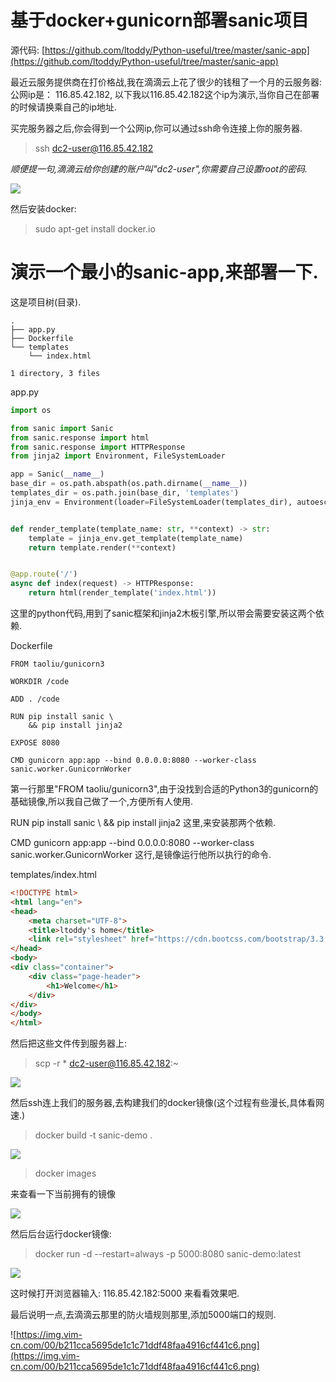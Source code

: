 # 基于docker+gunicorn部署sanic项目

源代码: [https://github.com/ltoddy/Python-useful/tree/master/sanic-app](https://github.com/ltoddy/Python-useful/tree/master/sanic-app)

最近云服务提供商在打价格战,我在滴滴云上花了很少的钱租了一个月的云服务器:
公网ip是： 116.85.42.182, 以下我以116.85.42.182这个ip为演示,当你自己在部署的时候请换乘自己的ip地址.

买完服务器之后,你会得到一个公网ip,你可以通过ssh命令连接上你的服务器.

> ssh dc2-user@116.85.42.182

*顺便提一句,滴滴云给你创建的账户叫"dc2-user",你需要自己设置root的密码.*

![](https://img.vim-cn.com/be/6285cd4ec8d5a5560d98a72edc36210ff2ec04.jpg)

然后安装docker:

> sudo apt-get install docker.io

# 演示一个最小的sanic-app,来部署一下.

这是项目树(目录).

```
.
├── app.py
├── Dockerfile
└── templates
    └── index.html

1 directory, 3 files
```

app.py

```python
import os

from sanic import Sanic
from sanic.response import html
from sanic.response import HTTPResponse
from jinja2 import Environment, FileSystemLoader

app = Sanic(__name__)
base_dir = os.path.abspath(os.path.dirname(__name__))
templates_dir = os.path.join(base_dir, 'templates')
jinja_env = Environment(loader=FileSystemLoader(templates_dir), autoescape=True)


def render_template(template_name: str, **context) -> str:
    template = jinja_env.get_template(template_name)
    return template.render(**context)


@app.route('/')
async def index(request) -> HTTPResponse:
    return html(render_template('index.html'))
```
这里的python代码,用到了sanic框架和jinja2木板引擎,所以带会需要安装这两个依赖.

Dockerfile

```
FROM taoliu/gunicorn3

WORKDIR /code

ADD . /code

RUN pip install sanic \
    && pip install jinja2

EXPOSE 8080

CMD gunicorn app:app --bind 0.0.0.0:8080 --worker-class sanic.worker.GunicornWorker
```

第一行那里"FROM taoliu/gunicorn3",由于没找到合适的Python3的gunicorn的基础镜像,所以我自己做了一个,方便所有人使用.

RUN pip install sanic \ && pip install jinja2 这里,来安装那两个依赖.

CMD gunicorn app:app --bind 0.0.0.0:8080 --worker-class sanic.worker.GunicornWorker 这行,是镜像运行他所以执行的命令.

templates/index.html

```html
<!DOCTYPE html>
<html lang="en">
<head>
    <meta charset="UTF-8">
    <title>ltoddy's home</title>
    <link rel="stylesheet" href="https://cdn.bootcss.com/bootstrap/3.3.6/css/bootstrap.css">
</head>
<body>
<div class="container">
    <div class="page-header">
        <h1>Welcome</h1>
    </div>
</div>
</body>
</html>
```

然后把这些文件传到服务器上:

> scp -r * dc2-user@116.85.42.182:~

![](https://img.vim-cn.com/8c/3f37bc03d1ce4ed5f94a9ee86014a243c88de0.jpg)

然后ssh连上我们的服务器,去构建我们的docker镜像(这个过程有些漫长,具体看网速.)

> docker build -t sanic-demo .

![](https://img.vim-cn.com/0b/ae962d52e59b801799e2a56561bf75a449be05.png)

> docker images

来查看一下当前拥有的镜像

![](https://img.vim-cn.com/9d/68e29376d6b5e3de39008f3d6011595c80b602.jpg)

然后后台运行docker镜像:

> docker run -d --restart=always -p 5000:8080 sanic-demo:latest

![](https://img.vim-cn.com/2f/56a720cd69019a7dde0fbc6022a0ed3819be74.png)

这时候打开浏览器输入: 116.85.42.182:5000 来看看效果吧.

最后说明一点,去滴滴云那里的防火墙规则那里,添加5000端口的规则.

![https://img.vim-cn.com/00/b211cca5695de1c1c71ddf48faa4916cf441c6.png](https://img.vim-cn.com/00/b211cca5695de1c1c71ddf48faa4916cf441c6.png)
